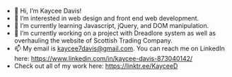 - 👋 Hi, I’m Kaycee Davis!
- 👀 I’m interested in web design and front end web development.
- 🌱 I’m currently learning Javascript, jQuery, and DOM manipulation.
- 💞️ I’m currently working on a project with Dreadlore system as well as overhauling the website of Scottish Trading Company.
- 📫 My email is kaycee7davis@gmail.com. You can reach me on LinkedIn here: https://www.linkedin.com/in/kaycee-davis-873040142/
- Check out all of my work here: https://linktr.ee/KayceeD

<!---
Sekkora7/Sekkora7 is a ✨ special ✨ repository because its `README.md` (this file) appears on your GitHub profile.
You can click the Preview link to take a look at your changes.
--->
